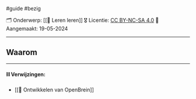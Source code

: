 #guide  #bezig  

🗂️ Onderwerp: [[🎒 Leren leren]]
🎖️ Licentie: [CC BY-NC-SA 4.0](https://creativecommons.org/licenses/by-nc-sa/4.0/)
📅 Aangemaakt: 19-05-2024

---
## Waarom


---
#### **⛓️ Verwijzingen:**
* [[🧠 Ontwikkelen van OpenBrein]]
